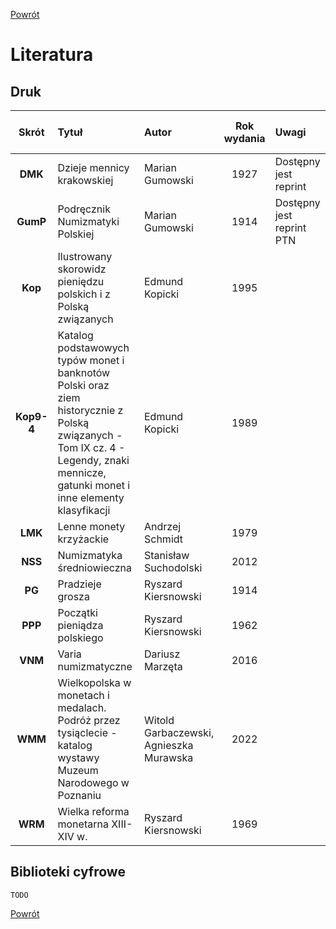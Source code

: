 [Powrót](https://numizmatyka.satola.net)


# Literatura

## Druk

|&nbsp;&nbsp; Skrót &nbsp;&nbsp;| Tytuł | Autor | Rok wydania | Uwagi |
| :-: | :- | :- | :-: | :- |
| **DMK** | Dzieje mennicy krakowskiej | Marian Gumowski | 1927 | Dostępny jest reprint |
| **GumP** | Podręcznik Numizmatyki Polskiej | Marian Gumowski | 1914 | Dostępny jest reprint PTN |
| **Kop** | Ilustrowany skorowidz pieniędzu polskich i z Polską związanych | Edmund Kopicki | 1995 |  |
| **Kop9-4** | Katalog podstawowych typów monet i banknotów Polski oraz ziem historycznie z Polską związanych - Tom IX cz. 4 - Legendy, znaki mennicze, gatunki monet i inne elementy klasyfikacji | Edmund Kopicki | 1989 |  |
| **LMK** | Lenne monety krzyżackie | Andrzej Schmidt | 1979 |  |
| **NSS** | Numizmatyka średniowieczna | Stanisław Suchodolski | 2012 |  |
| **PG** | Pradzieje grosza | Ryszard Kiersnowski | 1914 |  |
| **PPP** | Początki pieniądza polskiego | Ryszard Kiersnowski | 1962 |  |
| **VNM** | Varia numizmatyczne | Dariusz Marzęta | 2016 |  |
| **WMM** | Wielkopolska w monetach i medalach. Podróż przez tysiąclecie - katalog wystawy Muzeum Narodowego w Poznaniu | Witold Garbaczewski, Agnieszka Murawska | 2022 |  |
| **WRM** | Wielka reforma monetarna XIII-XIV w. | Ryszard Kiersnowski | 1969 |  |

## Biblioteki cyfrowe
`TODO`


[Powrót](https://numizmatyka.satola.net)